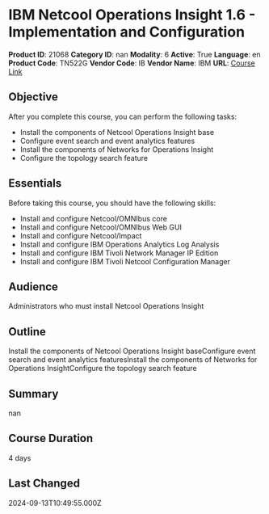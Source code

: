 # IBM Netcool Operations Insight 1.6 - Implementation and Configuration

**Product ID**: 21068
**Category ID**: nan
**Modality**: 6
**Active**: True
**Language**: en
**Product Code**: TN522G
**Vendor Code**: IB
**Vendor Name**: IBM
**URL**: [Course Link](https://www.fastlaneus.com/course/ibm-tn522g)

## Objective
After you complete this course, you can perform the following tasks:


- Install the components of Netcool Operations Insight base
- Configure event search and event analytics features
- Install the components of Networks for Operations Insight
- Configure the topology search feature

## Essentials
Before taking this course, you should have the following skills:


- Install and configure Netcool/OMNIbus core
- Install and configure Netcool/OMNIbus Web GUI
- Install and configure Netcool/Impact
- Install and configure IBM Operations Analytics Log Analysis
- Install and configure IBM Tivoli Network Manager IP Edition
- Install and configure IBM Tivoli Netcool Configuration Manager

## Audience
Administrators who must install Netcool Operations Insight

## Outline
Install the components of Netcool Operations Insight baseConfigure event search and event analytics featuresInstall the components of Networks for Operations InsightConfigure the topology search feature

## Summary
nan

## Course Duration
4 days

## Last Changed
2024-09-13T10:49:55.000Z
